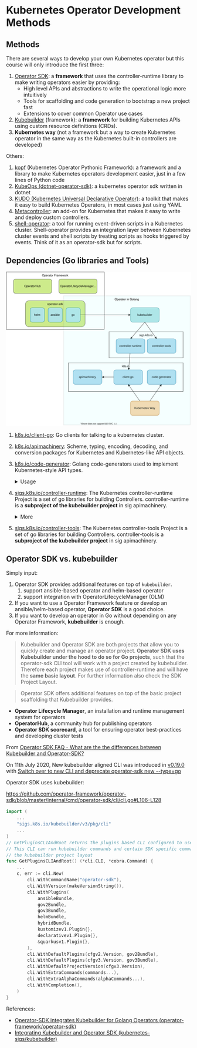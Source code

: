 # Kubernetes Operator Development Methods

## Methods
There are several ways to develop your own Kubernetes operator but this course will only introduce the first three:
1. [Operator SDK](https://github.com/operator-framework/operator-sdk): a **framework** that uses the controller-runtime library to make writing operators easier by providing:
    - High level APIs and abstractions to write the operational logic more intuitively
    - Tools for scaffolding and code generation to bootstrap a new project fast
    - Extensions to cover common Operator use cases
1. [Kubebuilder](https://github.com/kubernetes-sigs/kubebuilder) (framework): a **framework** for building Kubernetes APIs using custom resource definitions (CRDs).
1. **Kubernetes way** (not a framework but a way to create Kubernetes operator in the same way as the Kubernetes built-in controllers are developed)

Others:
1. [kopf](https://github.com/nolar/kopf) (Kubernetes Operator Pythonic Framework): a framework and a library to make Kubernetes operators development easier, just in a few lines of Python code
1. [KubeOps (dotnet-operator-sdk)](https://buehler.github.io/dotnet-operator-sdk/): a kubernetes operator sdk written in dotnet
1. [KUDO (Kubernetes Universal Declarative Operator)](https://kudo.dev/): a toolkit that makes it easy to build Kubernetes Operators, in most cases just using YAML
1. [Metacontroller](https://metacontroller.github.io/metacontroller/intro.html): an add-on for Kubernetes that makes it easy to write and deploy custom controllers.
1. [shell-operator](https://github.com/flant/shell-operator): a tool for running event-driven scripts in a Kubernetes cluster. Shell-operator provides an integration layer between Kubernetes cluster events and shell scripts by treating scripts as hooks triggered by events. Think of it as an operator-sdk but for scripts.

## Dependencies (Go libraries and Tools)

![](comparison.drawio.svg)

1. [k8s.io/client-go](https://pkg.go.dev/k8s.io/client-go): Go clients for talking to a kubernetes cluster.
1. [k8s.io/apimachinery](https://pkg.go.dev/k8s.io/apimachinery): Scheme, typing, encoding, decoding, and conversion packages for Kubernetes and Kubernetes-like API objects.
1. [k8s.io/code-generator](https://pkg.go.dev/k8s.io/code-generator): Golang code-generators used to implement Kubernetes-style API types.
    <details><summary>Usage</summary>

    - in the context of CustomResourceDefinition to build native, versioned clients, informers and other helpers
    - in the context of User-provider API Servers to build conversions between internal and versioned types, defaulters, protobuf codecs, internal and versioned clients and informers.

    </details>
1. [sigs.k8s.io/controller-runtime](https://pkg.go.dev/sigs.k8s.io/controller-runtime): The Kubernetes controller-runtime Project is a set of go libraries for building Controllers. controller-runtime is a **subproject of the kubebuilder project** in sig apimachinery.
    <details><summary>More</summary>

    *Package controllerruntime provides tools to construct Kubernetes-style controllers that manipulate both Kubernetes CRDs and aggregated/built-in Kubernetes APIs.*

    *It defines easy helpers for the common use cases when building CRDs, built on top of customizable layers of abstraction. Common cases should be easy, and uncommon cases should be possible. In general, controller-runtime tries to guide users towards Kubernetes controller best-practices.*

    </details>
1. [sigs.k8s.io/controller-tools](https://pkg.go.dev/sigs.k8s.io/controller-tools): The Kubernetes controller-tools Project is a set of go libraries for building Controllers. controller-tools is a **subproject of the kubebuilder project** in sig apimachinery.

## Operator SDK vs. kubebuilder

Simply input:
1. Operator SDK provides additional features on top of `kubebuilder`.
    1. support ansible-based operator and helm-based operator
    1. support integration with OperatorLifecycleManager (OLM)
1. If you want to use a Operator Framework feature or develop an ansible/helm-based operator, **Operator SDK** is a good choice.
1. If you want to develop an operator in Go without depending on any Operator Framework, **kubebuilder** is enough.

For more information:
> Kubebuilder and Operator SDK are both projects that allow you to quickly create and manage an operator project. **Operator SDK uses Kubebuilder under the hood to do so for Go projects**, such that the operator-sdk CLI tool will work with a project created by kubebuilder. Therefore each project makes use of controller-runtime and will have the **same basic layout**. For further information also check the SDK Project Layout.

> Operator SDK offers additional features on top of the basic project scaffolding that Kubebuilder provides.

- **Operator Lifecycle Manager**, an installation and runtime management system for operators
- **OperatorHub**, a community hub for publishing operators
- **Operator SDK scorecard**, a tool for ensuring operator best-practices and developing cluster tests

From [Operator SDK FAQ - What are the the differences between Kubebuilder and Operator-SDK?](https://sdk.operatorframework.io/docs/faqs/#what-are-the-the-differences-between-kubebuilder-and-operator-sdk)

On 11th July 2020, New kubebuilder aligned CLI was introduced in [v0.19.0](https://github.com/operator-framework/operator-sdk/releases/tag/v0.19.0) with [Switch over to new CLI and deprecate operator-sdk new --type=go](https://github.com/operator-framework/operator-sdk/pull/3190)

Operator SDK uses kubebuilder:

https://github.com/operator-framework/operator-sdk/blob/master/internal/cmd/operator-sdk/cli/cli.go#L106-L128

```go
import (
    ...
    "sigs.k8s.io/kubebuilder/v3/pkg/cli"
    ...
)
// GetPluginsCLIAndRoot returns the plugins based CLI configured to use operator-sdk as the root command
// This CLI can run kubebuilder commands and certain SDK specific commands that are aligned for
// the kubebuilder project layout
func GetPluginsCLIAndRoot() (*cli.CLI, *cobra.Command) {
    ...
	c, err := cli.New(
		cli.WithCommandName("operator-sdk"),
		cli.WithVersion(makeVersionString()),
		cli.WithPlugins(
			ansibleBundle,
			gov2Bundle,
			gov3Bundle,
			helmBundle,
			hybridBundle,
			kustomizev1.Plugin{},
			declarativev1.Plugin{},
			&quarkusv1.Plugin{},
		),
		cli.WithDefaultPlugins(cfgv2.Version, gov2Bundle),
		cli.WithDefaultPlugins(cfgv3.Version, gov3Bundle),
		cli.WithDefaultProjectVersion(cfgv3.Version),
		cli.WithExtraCommands(commands...),
		cli.WithExtraAlphaCommands(alphaCommands...),
		cli.WithCompletion(),
	)
}
```

References:
- [Operator-SDK integrates Kubebuilder for Golang Operators (operator-framework/operator-sdk)](https://github.com/operator-framework/operator-sdk/blob/e2303705a481546e7b17e6727448f56fc2199199/proposals/kubebuilder-integration.md)
- [Integrating Kubebuilder and Operator SDK (kubernetes-sigs/kubebuilder)](https://github.com/kubernetes-sigs/kubebuilder/blob/master/designs/integrating-kubebuilder-and-osdk.md)
